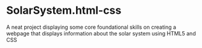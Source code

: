 # SolarSystem.html-css
A neat project displaying some core foundational skills on creating a webpage that displays information about the solar system using HTML5 and CSS
